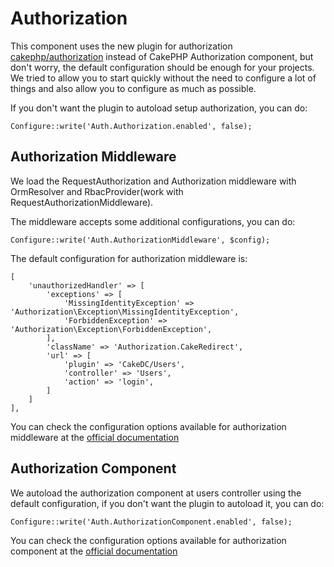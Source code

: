 Authorization
=============
This component uses the new plugin for authorization [cakephp/authorization](https://github.com/cakephp/authorization/)
instead of CakePHP Authorization component, but don't worry, the default configuration should be enough for your
projects. We tried to allow you to start quickly without the need to configure a lot of things and also
allow you to configure as much as possible.


If you don't want the plugin to autoload setup authorization, you can do:
```
Configure::write('Auth.Authorization.enabled', false);
```

Authorization Middleware
------------------------
We load the RequestAuthorization and Authorization middleware with OrmResolver and RbacProvider(work with RequestAuthorizationMiddleware).

The middleware accepts some additional configurations, you can do:
```
Configure::write('Auth.AuthorizationMiddleware', $config);
```

The default configuration for authorization middleware is:
```
[
    'unauthorizedHandler' => [
        'exceptions' => [
            'MissingIdentityException' => 'Authorization\Exception\MissingIdentityException',
            'ForbiddenException' => 'Authorization\Exception\ForbiddenException',
        ],
        'className' => 'Authorization.CakeRedirect',
        'url' => [
            'plugin' => 'CakeDC/Users',
            'controller' => 'Users',
            'action' => 'login',
        ]
    ]
],
```

You can check the configuration options available for authorization middleware at the 
[official documentation](https://github.com/cakephp/authorization/blob/master/docs/Middleware.md)


Authorization Component
-----------------------
We autoload the authorization component at users controller using the default configuration,
if you don't want the plugin to autoload it, you can do:
```
Configure::write('Auth.AuthorizationComponent.enabled', false);
``` 

You can check the configuration options available for authorization component at the 
[official documentation](https://github.com/cakephp/authorization/blob/master/docs/Component.md)
